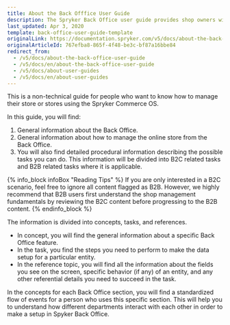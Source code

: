 ```yaml
---
title: About the Back Offfice User Guide
description: The Spryker Back Office user guide provides shop owners with procedures on how to manage the online store in the Back Office using Spryker Commerce OS.
last_updated: Apr 3, 2020
template: back-office-user-guide-template
originalLink: https://documentation.spryker.com/v5/docs/about-the-back-office-user-guide
originalArticleId: 767efba8-865f-4f48-be3c-bf87a16bbe84
redirect_from:
  - /v5/docs/about-the-back-office-user-guide
  - /v5/docs/en/about-the-back-office-user-guide
  - /v5/docs/about-user-guides
  - /v5/docs/en/about-user-guides
---
```


This is a non-technical guide for people who want to know how to manage their store or stores using the Spryker Commerce OS.

In this guide, you will find:

1. General information about the Back Office.
2. General information about how to manage the online store from the Back Office.
3. You will also find detailed procedural information describing the possible tasks you can do. This information will be divided into B2C related tasks and B2B related tasks where it is applicable.

{% info_block infoBox "Reading Tips" %}
If you are only interested in a B2C scenario, feel free to ignore all content flagged as B2B. However, we highly recommend that B2B users first understand the shop management fundamentals by reviewing the B2C content before progressing to the B2B content.
{% endinfo_block %}

The information is divided into concepts, tasks, and references.

* In concept, you will find the general information about a specific Back Office feature.
* In the task, you find the steps you need to perform to make the data setup for a particular entity.
* In the reference topic, you will find all the information about the fields you see on the screen, specific behavior (if any) of an entity, and any other referential details you need to succeed in the task.

In the concepts for each Back Office section, you will find a standardized flow of events for a person who uses this specific section. This will help you to understand how different departments interact with each other in order to make a setup in Spyker Back Office.
